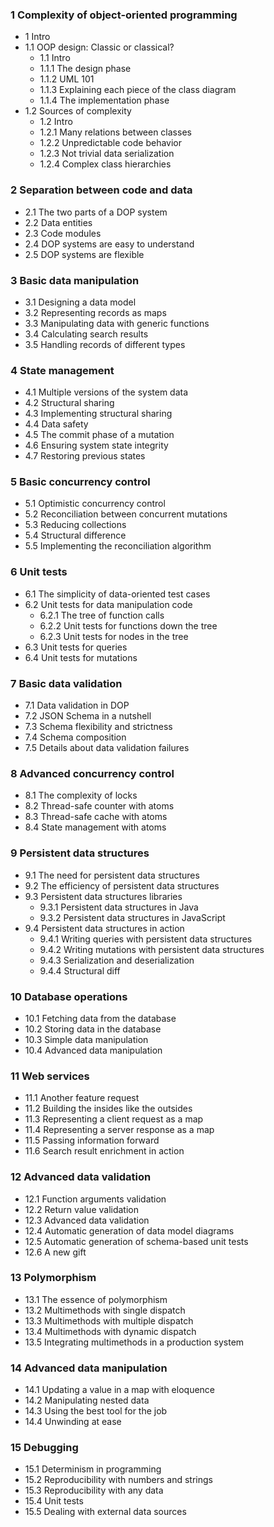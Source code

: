 ### 1 Complexity of object-oriented programming
- 1 Intro
- 1.1 OOP design: Classic or classical?
  - 1.1 Intro
  - 1.1.1 The design phase
  - 1.1.2 UML 101
  - 1.1.3 Explaining each piece of the class diagram
  - 1.1.4 The implementation phase
- 1.2 Sources of complexity
  - 1.2 Intro
  - 1.2.1 Many relations between classes
  - 1.2.2 Unpredictable code behavior
  - 1.2.3 Not trivial data serialization
  - 1.2.4 Complex class hierarchies
### 2 Separation between code and data
- 2.1 The two parts of a DOP system
- 2.2 Data entities
- 2.3 Code modules
- 2.4 DOP systems are easy to understand
- 2.5 DOP systems are flexible
### 3 Basic data manipulation
- 3.1 Designing a data model
- 3.2 Representing records as maps
- 3.3 Manipulating data with generic functions
- 3.4 Calculating search results
- 3.5 Handling records of different types
### 4 State management
- 4.1 Multiple versions of the system data
- 4.2 Structural sharing
- 4.3 Implementing structural sharing
- 4.4 Data safety
- 4.5 The commit phase of a mutation
- 4.6 Ensuring system state integrity
- 4.7 Restoring previous states
### 5 Basic concurrency control
- 5.1 Optimistic concurrency control
- 5.2 Reconciliation between concurrent mutations
- 5.3 Reducing collections
- 5.4 Structural difference
- 5.5 Implementing the reconciliation algorithm
### 6 Unit tests
- 6.1 The simplicity of data-oriented test cases
- 6.2 Unit tests for data manipulation code
  - 6.2.1 The tree of function calls
  - 6.2.2 Unit tests for functions down the tree
  - 6.2.3 Unit tests for nodes in the tree
- 6.3 Unit tests for queries
- 6.4 Unit tests for mutations
### 7 Basic data validation
- 7.1 Data validation in DOP
- 7.2 JSON Schema in a nutshell
- 7.3 Schema flexibility and strictness
- 7.4 Schema composition
- 7.5 Details about data validation failures
### 8 Advanced concurrency control
- 8.1 The complexity of locks
- 8.2 Thread-safe counter with atoms
- 8.3 Thread-safe cache with atoms
- 8.4 State management with atoms
### 9 Persistent data structures
- 9.1 The need for persistent data structures
- 9.2 The efficiency of persistent data structures
- 9.3 Persistent data structures libraries
  - 9.3.1 Persistent data structures in Java
  - 9.3.2 Persistent data structures in JavaScript
- 9.4 Persistent data structures in action
  - 9.4.1 Writing queries with persistent data structures
  - 9.4.2 Writing mutations with persistent data structures
  - 9.4.3 Serialization and deserialization
  - 9.4.4 Structural diff
### 10 Database operations
- 10.1 Fetching data from the database
- 10.2 Storing data in the database
- 10.3 Simple data manipulation
- 10.4 Advanced data manipulation
### 11 Web services
- 11.1 Another feature request
- 11.2 Building the insides like the outsides
- 11.3 Representing a client request as a map
- 11.4 Representing a server response as a map
- 11.5 Passing information forward
- 11.6 Search result enrichment in action
### 12 Advanced data validation
- 12.1 Function arguments validation
- 12.2 Return value validation
- 12.3 Advanced data validation
- 12.4 Automatic generation of data model diagrams
- 12.5 Automatic generation of schema-based unit tests
- 12.6 A new gift
### 13 Polymorphism
- 13.1 The essence of polymorphism
- 13.2 Multimethods with single dispatch
- 13.3 Multimethods with multiple dispatch
- 13.4 Multimethods with dynamic dispatch
- 13.5 Integrating multimethods in a production system
### 14 Advanced data manipulation
- 14.1 Updating a value in a map with eloquence
- 14.2 Manipulating nested data
- 14.3 Using the best tool for the job
- 14.4 Unwinding at ease
### 15 Debugging
- 15.1 Determinism in programming
- 15.2 Reproducibility with numbers and strings
- 15.3 Reproducibility with any data
- 15.4 Unit tests
- 15.5 Dealing with external data sources